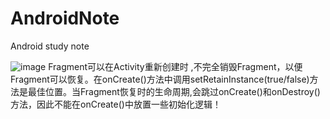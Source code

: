 # AndroidNote
Android study note 

![image](http://e.hiphotos.baidu.com/image/pic/item/500fd9f9d72a6059099ccd5a2334349b023bbae5.jpg)
Fragment可以在Activity重新创建时 ,不完全销毁Fragment，以便Fragment可以恢复。在onCreate()方法中调用setRetainInstance(true/false)方法是最佳位置。当Fragment恢复时的生命周期,会跳过onCreate()和onDestroy()方法，因此不能在onCreate()中放置一些初始化逻辑！
